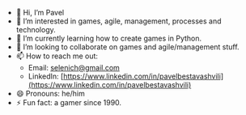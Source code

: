 - 👋 Hi, I’m Pavel
- 👀 I’m interested in games, agile, management, processes and technology.
- 🌱 I’m currently learning how to create games in Python.
- 💞️ I’m looking to collaborate on games and agile/management stuff.
- 📫 How to reach me out:
  * Email: selenich@gmail.com
  * LinkedIn: [https://www.linkedin.com/in/pavelbestavashvili](https://www.linkedin.com/in/pavelbestavashvili)
- 😄 Pronouns: he/him
- ⚡ Fun fact: a gamer since 1990.

<!---
Selenidze/Selenidze is a ✨ special ✨ repository because its `README.md` (this file) appears on your GitHub profile.
You can click the Preview link to take a look at your changes.
--->
